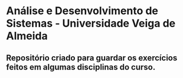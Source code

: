 # Análise e Desenvolvimento de Sistemas - Universidade Veiga de Almeida
## Repositório criado para guardar os exercícios feitos em algumas disciplinas do curso.
